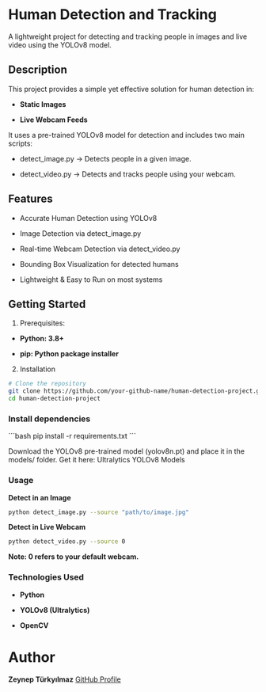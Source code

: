 # Human Detection and Tracking

A lightweight project for detecting and tracking people in images and live video using the YOLOv8 model.

## Description

This project provides a simple yet effective solution for human detection in:

- **Static Images**

- **Live Webcam Feeds**

It uses a pre-trained YOLOv8 model for detection and includes two main scripts:

- detect_image.py → Detects people in a given image.

- detect_video.py → Detects and tracks people using your webcam.

## Features
- Accurate Human Detection using YOLOv8

- Image Detection via detect_image.py

- Real-time Webcam Detection via detect_video.py

- Bounding Box Visualization for detected humans

- Lightweight & Easy to Run on most systems

## Getting Started
1. Prerequisites:

- **Python: 3.8+**

- **pip: Python package installer**

2. Installation

```bash
# Clone the repository
git clone https://github.com/your-github-name/human-detection-project.git
cd human-detection-project
```

### Install dependencies

´´´bash
pip install -r requirements.txt
´´´

Download the YOLOv8 pre-trained model (yolov8n.pt) and place it in the models/ folder.
Get it here: Ultralytics YOLOv8 Models

### Usage

**Detect in an Image**

```bash
python detect_image.py --source "path/to/image.jpg"
```

**Detect in Live Webcam**

```bash
python detect_video.py --source 0
```

**Note: 0 refers to your default webcam.**

### Technologies Used
- **Python**

- **YOLOv8 (Ultralytics)**

- **OpenCV**

# Author
**Zeynep Türkyılmaz** [GitHub Profile](https://github.com/ZeynepTurkyilmaz/human-detection-project.git)

